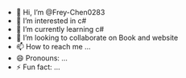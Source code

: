 - 👋 Hi, I’m @Frey-Chen0283
- 👀 I’m interested in c#
- 🌱 I’m currently learning c#
- 💞️ I’m looking to collaborate on Book and website
- 📫 How to reach me ...
- 😄 Pronouns: ...
- ⚡ Fun fact: ...

<!---
Frey-Chen0283/Frey-Chen0283 is a ✨ special ✨ repository because its `README.md` (this file) appears on your GitHub profile.
You can click the Preview link to take a look at your changes.
--->
